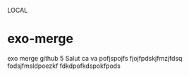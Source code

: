 LOCAL
# exo-merge
exo merge github 5
Salut ca va
pofjspojfs
fjojfpdskjfmzjfdsq
fodsjfmsldpoezkf
fdkdpofkdspokfpods
